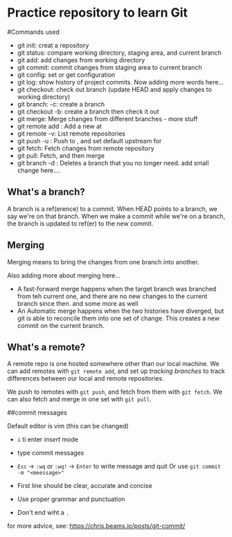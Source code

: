 # Practice repository to learn Git

#Commands used

- git init: creat a repository
- git status: compare working directory, staging area, and current branch
- git add: add changes from working directory
- git commit: commit changes from staging area to current branch
- git config: set or get configuration
- git log: show history of project commits. Now adding more words here...
- git checkout: check out branch (update HEAD and apply changes to working directory)
- git branch: -c: create a branch
- git checkout -b: create a branch then check it out
- git merge: Merge changes from different branches - more stuff
- git remote add <remote> <url>: Add a new <remote> at <url>
- git remote -v: List remote repositories
- git push -u <remote> <branch>: Push <branch> to <remote>, and set default upstream for <branch>
- git fetch: Fetch changes from remote repository
- git pull: Fetch, and then merge
- git branch -d <branch name>: Deletes a branch that you no longer need. add small change here....



## What's a branch?

A branch is a ref(erence) to a commit. When HEAD points to a branch, we say we're on that branch. When we make a commit while we're on a branch, the branch is updated to ref(er) to the new commit.

## Merging

Merging means to bring the changes from one branch into another.

Also adding more about merging here...

- A fast-forward merge happens when the target branch was branched from teh current one, and there are no new changes to the current branch since then. and some more as well
- An Automatic merge happens when the two histories have diverged, but git is able to reconcile them into one set of change. This creates a new commit on the current branch.

## What's a remote?

A remote repo is one hosted somewhere other than our local machine. We can add remotes with `git remote add`, and set up *tracking branches* to track differences between our local and remote repositories.

We push to remotes with `git push`, and fetch from them with `git fetch`. We can also fetch and merge in one set with `git pull`.

##commit messages

Default editor is vim (this can be changed)
  - `i` ti enter *insert* mode
  - type commit messages
  - `Esc` -> `:wq` or `:wq!` -> `Enter` to write message and quit
Or use `git commit -m "<meessage>"`

- First line should be clear, accurate and concise
- Use proper grammar and punctuation
- Don't end wiht a `.`

for more advice, see: https://chris.beams.io/posts/git-commit/
